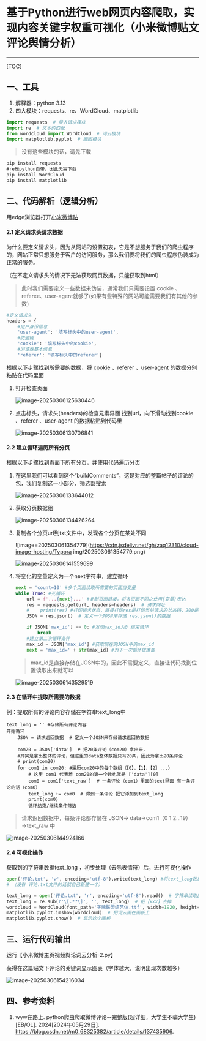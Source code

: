 # 基于Python进行web网页内容爬取，实现内容关键字权重可视化（小米微博贴文评论舆情分析）

------

[TOC]



## 一、工具

1. 解释器：python 3.13
2. 四大模块：requests、re、WordCloud、matplotlib

```python
import requests  # 导入请求模块
import re  # 文本的匹配
from wordcloud import WordCloud  # 词云模块
import matplotlib.pyplot  # 画图模块
```

> 没有这些模块的话，请先下载

```cmd
pip install requests
#re是python自带，因此无需下载
pip install WordCloud
pip install matplotlib
```

## 二、代码解析（逻辑分析）

用edge浏览器打开[小米微博贴](https://weibo.com/1771925961/PgmLUCYFa)

#### 2.1 定义请求头请求数据

为什么要定义请求头，因为从网站的设置初衷，它是不想服务于我们的爬虫程序的，网站正常只想服务于客户的访问服务，那么我们要将我们的爬虫程序伪装成为正常的服务。

（在不定义请求头的情况下无法获取网页数据，只能获取到html）

> 此时我们需要定义一些数据来伪装，通常我们只需要设置 cookie 、referee、user-agent就够了(如果有些特殊的网站可能需要我们有其他的参数) 

```python
#定义请求头
headers = {
    #用户身份信息
    'user-agent': '填写标头中的user-agent',
    #防盗链
    'cookie': '填写标头中的cookie',
    #浏览器基本信息
    'referer': '填写标头中的referer'}
```

根据以下步骤找到所需要的数据，将 cookie 、referer 、user-agent 的数据分别粘贴在代码里面

1. 打开检查页面

   ![image-20250306125630446](https://cdn.jsdelivr.net/gh/zaq12310/cloud-image-hosting/Typora%20img/202503061256830.png)

2. 点击标头，请求头(headers)的检查元素界面 找到url，向下滑动找到cookie 、referer 、user-agent 的数据粘贴到代码里

   ![image-20250306130706841](https://cdn.jsdelivr.net/gh/zaq12310/cloud-image-hosting/Typora%20img/202503061307398.png)

#### 2.2 建立循环遍历所有分页

根据以下步骤找到页面下所有分页，并使用代码遍历分页

1. 在这里我们可以看到这个“buildComments”，这是对应的整篇帖子的评论的包，我们复制这一小部分，筛选器搜索

   ![image-20250306133644012](https://cdn.jsdelivr.net/gh/zaq12310/cloud-image-hosting/Typora%20img/202503061336331.png)

2. 获取分页数据组

   ![image-20250306134426264](https://cdn.jsdelivr.net/gh/zaq12310/cloud-image-hosting/Typora%20img/202503061344129.png)

3. 复制各个分页url到txt文件中，发现各个分页在某处不同

   ![image=202503061354779](https://cdn.jsdelivr.net/gh/zaq12310/cloud-image-hosting/Typora img/202503061354779.png)

   ![image-20250306141559699](https://cdn.jsdelivr.net/gh/zaq12310/cloud-image-hosting/Typora%20img/202503061416989.png)

4. 将变化的变量定义为一个next字符串，建立循环

   ```python
   next = 'count=10' #多个页面读取所需要的页面自变量
   while True: #死循环
       url = f'...{next}...' #复制页面链接，将各页面不同之处用{变量}表达
       res = requests.get(url, headers=headers)  # 请求网址
       #    print(res) #打印请求状态，直接打印res是打印当前请求的状态码，200是成功，404是错误
       JSON = res.json()  # 定义一个JOSN来存储 res.json()的数据
   
       if JSON['max_id'] == 0: #发现max_id为0 结束循环
           break
       #建立第二次循环条件
       max_id = JSON['max_id'] #获取现在的JOSN中的max_id
       next = 'max_id=' + str(max_id) #为下一次循环做准备
   ```

   > max_id是直接存储在JOSN中的，因此不需要定义，直接让代码找到位置读取出来就可以

   ![image-20250306143529519](https://cdn.jsdelivr.net/gh/zaq12310/cloud-image-hosting/Typora%20img/202503061435686.png)

#### 2.3 在循环中提取所需要的数据

例：提取所有的评论内容存储在字符串text_long中

```
text_long = '' #存储所有评论内容
开始循环
    JSON = 请求返回数据  # 定义一个JOSN来存储请求返回的数据

    com20 = JSON['data']  # 把20条评论（com20）拿出来，
    #其实是拿出整体的评论，但这里的data整体数据只有20条，因此为拿出20条评论
    # print(com20)
    for com1 in com20: #遍历com20中的每个数组（【0】，【1】，【2】...）
        # 这里 com1 代表着 com20的第一个数也就是 ['data'][0]
        com0 = com1['text_raw']  # 一条评论（com1）里面的text里面 有一条评论的话（com0）
        text_long += com0  # 得到一条评论 把它添加到text_long
        print(com0)
        循环结束/继续条件筛选
```

> 请求返回数据中，每条评论都存储在 JSON→ data→com1（0 1 2...19）→text_raw 中

![image-20250306144924166](https://cdn.jsdelivr.net/gh/zaq12310/cloud-image-hosting/Typora%20img/202503061449819.png)

#### 2.4 可视化操作

获取到的字符串数据text_long ，初步处理（去除表情符）后，进行可视化操作

```python
open('评论.txt', 'w', encoding='utf-8').write(text_long) #将text_long数据写入 评论.txt文件中
# （没有 评论.txt文件的话就自己新建一个）

text_long = open('评论.txt', 'r', encoding='utf-8').read()  # 字符串读取出来
text_long = re.sub(r'\[.*?\]', '', text_long)  # 把【xxx】去掉
wordcloud = WordCloud(font_path='字魂联盟综艺体.ttf', width=1920, height=1080, background_color='white').generate(text_long) #建立词云
matplotlib.pyplot.imshow(wordcloud)  # 把词云画在画板上
matplotlib.pyplot.show()  # 显示这个画板
```

## 三、运行代码输出

运行【小米微博主页视频舆论词云分析-2.py】

获得在这篇贴文下评论的关键词显示图表（字体越大，说明出现次数越多）

![image-20250306154216034](https://cdn.jsdelivr.net/gh/zaq12310/cloud-image-hosting/Typora%20img/202503061542212.png)

## 四、参考资料

1. wyw在路上. python爬虫爬取微博评论--完整版(超详细，大学生不骗大学生)[EB/OL]. 2024[2024年05月29日]. https://blog.csdn.net/m0_68325382/article/details/137435906.
